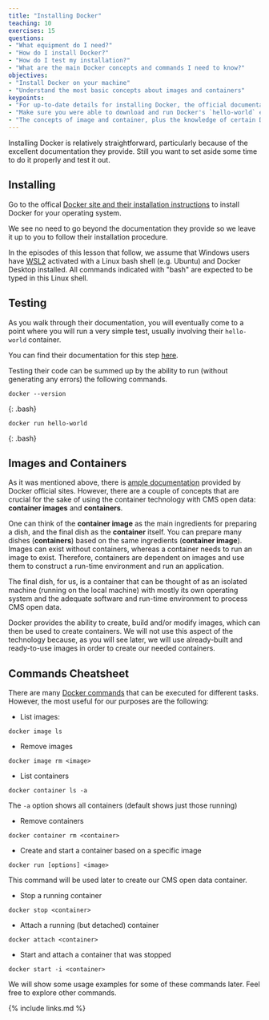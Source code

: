 ```yaml
---
title: "Installing Docker"
teaching: 10
exercises: 15
questions:
- "What equipment do I need?"
- "How do I install Docker?"
- "How do I test my installation?"
- "What are the main Docker concepts and commands I need to know?"
objectives:
- "Install Docker on your machine"
- "Understand the most basic concepts about images and containers"
keypoints:
- "For up-to-date details for installing Docker, the official documentation is the best bet."
- "Make sure you were able to download and run Docker's `hello-world` example."
- "The concepts of image and container, plus the knowledge of certain Dockers commands, is all that is needed to start using CMS open data"
---
```


Installing Docker is relatively straightforward, particularly because of the excellent
documentation they provide. Still you want to set aside some time to do it properly and
test it out.

## Installing

Go to the offical [Docker site and their installation instructions](https://docs.docker.com/get-docker/)
to install Docker for your operating system.

We see no need to go beyond the documentation they provide so we leave it up to you to follow
their installation procedure.

In the episodes of this lesson that follow, we assume that Windows users have [WSL2](https://docs.microsoft.com/en-us/windows/wsl/install-win10) activated with a Linux bash shell (e.g. Ubuntu) and Docker Desktop installed. All commands indicated with "bash" are expected to be typed in this Linux shell.

## Testing

As you walk through their documentation, you will eventually come to a point where you will
run a very simple test, usually involving their `hello-world` container.

You can find their documentation for this step [here](https://docs.docker.com/get-started/).

Testing their code can be summed up by the ability to run (without generating any errors) the following
commands.

~~~
docker --version
~~~
{: .bash}

~~~
docker run hello-world
~~~
{: .bash}

## Images and Containers

As it was mentioned above, there is [ample documentation](https://docs.docker.com/) provided by Docker official sites.  However, there are a couple of concepts that are crucial for the sake of using the container technology with CMS open data: **container images** and **containers**.

One can think of the **container image** as the main ingredients for preparing a dish, and the final dish as the **container** itself.  You can prepare many dishes (**containers**) based on the same ingredients (**container image**). Images can exist without containers, whereas a container needs to run an image to exist. Therefore, containers are dependent on images and use them to construct a run-time environment and run an application.

The final dish, for us, is a container that can be thought of as an isolated machine (running on the local machine) with mostly its own operating system and the adequate software and run-time environment to process CMS open data.

Docker provides the ability to create, build and/or modify images, which can then be used to create containers.  We will not use this aspect of the technology because, as you will see later, we will use already-built and ready-to-use images in order to create our needed containers.

## Commands Cheatsheet

There are many [Docker commands](https://docs.docker.com/engine/reference/commandline/docker/) that can be executed for different tasks.  However, the most useful for our purposes are the following:

* List images:
~~~
docker image ls
~~~

* Remove images
~~~
docker image rm <image>
~~~

* List containers
~~~
docker container ls -a
~~~
  The `-a` option shows all containers (default shows just those running)


* Remove containers
~~~
docker container rm <container>
~~~

* Create and start a container based on a specific image
~~~
docker run [options] <image>
~~~
  This command will be used later to create our CMS open data container.

* Stop a running container
~~~
docker stop <container>
~~~

* Attach a running (but detached) container
~~~
docker attach <container>
~~~

* Start and attach a container that was stopped
~~~
docker start -i <container>
~~~

We will show some usage examples for some of these commands later.  Feel free to explore other commands.









{% include links.md %}
